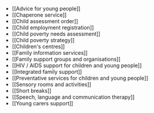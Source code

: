 - [[Advice for young people]]
- [[Chaperone service]]
- [[Child assessment order]]
- [[Child employment registration]]
- [[Child poverty needs assessment]]
- [[Child poverty strategy]]
- [[Children's centres]]
- [[Family information services]]
- [[Family support groups and organisations]]
- [[HIV / AIDS support for children and young people]]
- [[Integrated family support]]
- [[Preventative services for children and young people]]
- [[Sensory rooms and activities]]
- [[Short breaks]]
- [[Speech, language and communication therapy]]
- [[Young carers support]]
